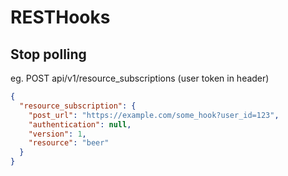 # RESTHooks
## Stop polling

eg. POST api/v1/resource_subscriptions (user token in header)

```json
{
  "resource_subscription": {
    "post_url": "https://example.com/some_hook?user_id=123",
    "authentication": null,
    "version": 1,
    "resource": "beer"
  }
}
```
